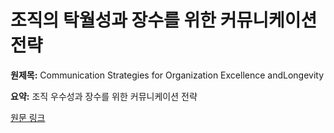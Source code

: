 # 조직의 탁월성과 장수를 위한 커뮤니케이션 전략

**원제목:** Communication Strategies for Organization Excellence andLongevity

**요약:** 조직 우수성과 장수를 위한 커뮤니케이션 전략

[원문 링크](https://scholar.google.com/scholar_url?url=https://www.igi-global.com/chapter/communication-strategies-for-organization-excellence-and-longevity/385296&hl=ko&sa=X&d=4776113203391209257&ei=Gk53aIHSDsDO6rQP_Y6n0Qc&scisig=AAZF9b_tPnH4ltE0mJz_SySqsjhs&oi=scholaralrt&hist=BNQUaiIAAAAJ:10702514552365139929:AAZF9b_p8ac5YEjatl29a6pJ1Eh_&html=&pos=0&folt=kw-top)
